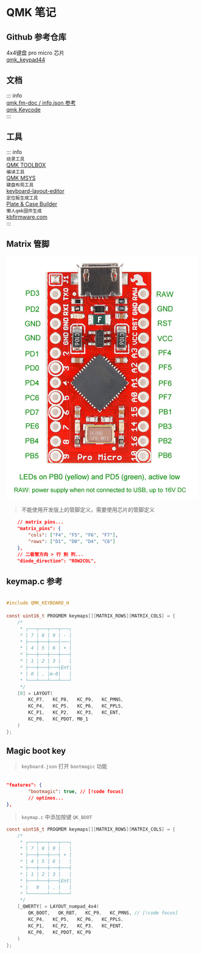 # QMK 笔记

## Github 参考仓库
4x4键盘 
pro micro 芯片  
[qmk_keypad44](https://github.com/kazawan/qmk_keypad44)   

## 文档

::: info   
[qmk.fm-doc / info.json 参考](https://docs.qmk.fm/reference_info_json#info-json-reference)      
[qmk Keycode](https://docs.qmk.fm/keycodes)  
:::

## 工具
::: info  
`烧录工具`       
[QMK TOOLBOX](https://github.com/qmk/qmk_toolbox)  
`编译工具`   
[QMK MSYS](https://msys.qmk.fm/)   
`键盘布局工具`   
[keyboard-layout-editor](http://www.keyboard-layout-editor.com/#/)  
`定位板生成工具`   
[Plate & Case Builder](http://builder.swillkb.com/)    
`懒人qmk固件生成`  
[kbfirmware.com](https://kbfirmware.com/)    
:::


## Matrix 管脚

![](./img/32u4-pin.png)   
> 不能使用开发版上的管脚定义，需要使用芯片的管脚定义   

```json
    // matrix pins...
    "matrix_pins": {
        "cols": ["F4", "F5", "F6", "F7"],
        "rows": ["D1", "D0", "D4", "C6"]
    },
    // 二极管方向 > 行 到 列...
    "diode_direction": "ROW2COL",
```


## keymap.c 参考
```c

#include QMK_KEYBOARD_H

const uint16_t PROGMEM keymaps[][MATRIX_ROWS][MATRIX_COLS] = {
    /*
     * ┌───┬───┬───┬───┐
     * │ 7 │ 8 │ 9 │ - │
     * ├───┼───┼───┤───│
     * │ 4 │ 5 │ 6 │ + │
     * ├───┼───┼───┼───┤
     * │ 1 │ 2 │ 3 │   │
     * ├───┼───┼───┤Ent│
     * │ 0 │ . │m-0│   │
     * └───┴───┴───┴───┘
     */
    [0] = LAYOUT(
        KC_P7,   KC_P8,   KC_P9,   KC_PMNS,
        KC_P4,   KC_P5,   KC_P6,   KC_PPLS,
        KC_P1,   KC_P2,   KC_P3,   KC_ENT,
        KC_P0,   KC_PDOT, M0_1
    )
};
```

## Magic boot key

> `keyboard.json` 打开 `bootmagic` 功能
```json

"features": {
        "bootmagic": true, // [!code focus]
        // optinos...
},
```    

> `keymap.c` 中添加按键 `QK_BOOT`

```c
const uint16_t PROGMEM keymaps[][MATRIX_ROWS][MATRIX_COLS] = {
    /*
     * ┌───┬───┬───┬───┐
     * │ 7 │ 8 │ 9 │   │
     * ├───┼───┼───┤ + │
     * │ 4 │ 5 │ 6 │   │
     * ├───┼───┼───┼───┤
     * │ 1 │ 2 │ 3 │   │
     * ├───┴───┼───┤Ent│
     * │   0   │ . │   │
     * └───────┴───┴───┘
     */
    [_QWERTY] = LAYOUT_numpad_4x4(
        QK_BOOT,   QK_RBT,   KC_P9,   KC_PMNS, // [!code focus]
        KC_P4,   KC_P5,   KC_P6,   KC_PPLS,
        KC_P1,   KC_P2,   KC_P3,   KC_PENT,
        KC_P0,   KC_PDOT, KC_P9
    )
};
```









